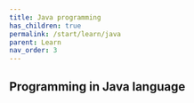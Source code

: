 ```yaml
---
title: Java programming
has_children: true
permalink: /start/learn/java
parent: Learn
nav_order: 3
---
```


## Programming in Java language


